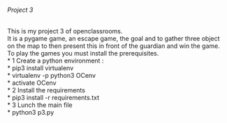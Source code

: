 ###### Project 3
This is my project 3 of openclassrooms.  
It is a pygame game, an escape game, the goal and to gather three object on the map to then present this in front of the guardian and win the game.  
To play the games you must install the prerequisites.  
	* 1 Create a python environment :  
		*	pip3 install virtualenv  
		*	virtualenv -p python3 OCenv  
		*	activate OCenv  
	* 2 Install the requirements  
		*	pip3 install -r requirements.txt  
	* 3 Lunch the main file  
		*	python3 p3.py  
